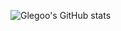 ![Glegoo's GitHub stats](https://github-readme-stats.vercel.app/api?username=glegoo&bg_color=30,e96443,904e95&title_color=fff&text_color=fff&count_private=true)
